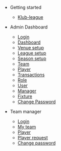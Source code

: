 - Getting started

  - [Klub-league](project-installation.md)


- Admin Dashboard

  - [Login](login.md)
  - [Dashboard](admin_dashboard.md)
  - [Venue setup](venue.md)
  - [League setup](league.md)
  - [Season setup](season.md)
  - [Team](team.md)
  - [Player](player.md)
  - [Transactions](transactions.md)
  - [Role](role.md)
  - [User](user.md)
  - [Manager](manager.md)
  - [Fixture](fixture.md)
  - [Change Password](admin_change_password.md)
  
  


- Team manager 
  - [Login](team_login.md)
  - [My team](my_team.md)
  - [Player](team_player.md)
  - [Player request](player_request.md)
  - [Change password](change_password.md)



